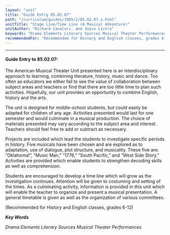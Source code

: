 ```yaml
---
layout: "unit"
title: "Guide Entry 85.02.07"
path: "/curriculum/guides/1985/2/85.02.07.x.html"
unitTitle: "Stage Line/Time Line (A Musical Adventure)"
unitAuthor: "Richard Canalori, and Joyce Listro"
keywords: "Drama Elements Literary Sources Musical Theater Performances"
recommendedFor: "Recommended for History and English classes, grades 6-12"
---
```

<body>
<hr/>
<h4>
Guide Entry to 85.02.07:
</h4>
The American Musical Theater Unit presented here is an interdisciplinary approach to learning, combining literature, history, music and dance. Too often as educators we either fail to see the value of collaboration between subject areas and teachers or find that there are too little time to plan such activities. Hopefully, our unit provides an opportunity to combine English, history and the arts.
<p>
The unit is designed for middle-school students, but could easily be adapted for children of any age. Activities presented would last for one semester and would culminate in a musical production. The choice of materials presented may vary according to the subject area and interest. Teachers should feel free to add or subtract as necessary.
</p>
<p>
Projects are included which lead the students to investigate specific periods in history. Five musicals have been chosen and are explored as to adaptation, use of dialogue, plot structure, and musicality. These five are: “Oklahoma!”, “Music Man,” “1776,” “South Pacific,” and “West Side Story.” Activities are provided which enable students to strengthen decoding skills as well as comprehension.
</p>
<p>
Students are encouraged to develop a time line which will grow as the investigation continues. Attention will be given to costuming and setting of the times. As a culminating activity, information is provided in this unit which will enable the teacher to organize and present a musical presentation. A general timetable is given as well as the organization of various committees.
</p>
<p>
(Recommended for History and English classes, grades 6-12)
</p>
<p>
<b>
<i>
Key Words
</i>
</b>
<br/>
</p>
<p>
<i>
Drama Elements Literary Sources Musical Theater Performances
</i>
</p>
</body>